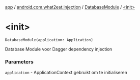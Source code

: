 [app](../../index.md) / [android.com.what2eat.injection](../index.md) / [DatabaseModule](index.md) / [&lt;init&gt;](./-init-.md)

# &lt;init&gt;

`DatabaseModule(application: Application)`

Database Module voor Dagger dependency injection

### Parameters

`application` - ApplicationContext gebruikt om te initialiseren